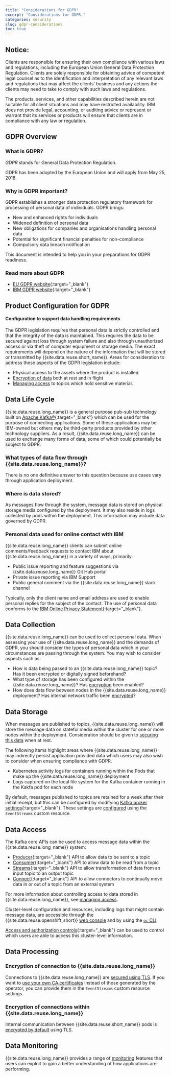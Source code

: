 ```yaml
---
title: "Considerations for GDPR"
excerpt: "Considerations for GDPR."
categories: security
slug: gdpr-considerations
toc: true
---
```


## Notice:

Clients are responsible for ensuring their own compliance with various laws
and regulations, including the European Union General Data Protection Regulation.
Clients are solely responsible for obtaining advice of competent legal counsel as to
the identification and interpretation of any relevant laws and regulations that may
affect the clients’ business and any actions the clients may need to take to comply
with such laws and regulations.

The products, services, and other capabilities
described herein are not suitable for all client situations and may have restricted
availability. IBM does not provide legal, accounting, or auditing advice or represent or
warrant that its services or products will ensure that clients are in compliance with
any law or regulation.

## GDPR Overview

### What is GDPR?

_GDPR_ stands for General Data Protection Regulation.

GDPR has been adopted by the European Union and will apply from May 25, 2018.

### Why is GDPR important?

GDPR establishes a stronger data protection regulatory framework for processing of personal data of individuals. GDPR brings:

- New and enhanced rights for individuals
- Widened definition of personal data
- New obligations for companies and organisations handling personal data
- Potential for significant financial penalties for non-compliance
- Compulsory data breach notification

This document is intended to help you in your preparations for GDPR readiness.

### Read more about GDPR

- [EU GDPR website](https://gdpr.eu/){:target="_blank"}
- [IBM GDPR website](https://www.ibm.com/data-responsibility/gdpr/){:target="_blank"}

## Product Configuration for GDPR

#### Configuration to support data handling requirements

The GDPR legislation requires that personal data is strictly controlled and that the
integrity of the data is maintained. This requires the data to be secured against loss
through system failure and also through unauthorized access or via theft of computer equipment or storage media.
The exact requirements will depend on the nature of the information that will be stored or transmitted by {{site.data.reuse.short_name}}.
Areas for consideration to address these aspects of the GDPR legislation include:

- Physical access to the assets where the product is installed
- [Encryption of data](../encrypting-data) both at rest and in flight
- [Managing access](../managing-access) to topics which hold sensitive material.

## Data Life Cycle

{{site.data.reuse.long_name}} is a general purpose pub-sub technology built on [Apache Kafka®](https://kafka.apache.org/){:target="_blank"} which can
be used for the purpose of connecting applications. Some of these applications may be IBM-owned but others may be third-party products
provided by other technology suppliers. As a result, {{site.data.reuse.long_name}} can be used to exchange many forms of data,
some of which could potentially be subject to GDPR.

### What types of data flow through {{site.data.reuse.long_name}}?

There is no one definitive answer to this question because use cases vary through application deployment.

### Where is data stored?

As messages flow through the system, message data is stored on physical storage media configured by the deployment. It may also reside in logs collected
by pods within the deployment. This information may include data governed by GDPR.

### Personal data used for online contact with IBM

{{site.data.reuse.long_name}} clients can submit online comments/feedback requests to contact IBM about {{site.data.reuse.long_name}} in a variety of
ways, primarily:

- Public issue reporting and feature suggestions via {{site.data.reuse.long_name}} Git Hub portal
- Private issue reporting via IBM Support
- Public general comment via the {{site.data.reuse.long_name}} slack channel

Typically, only the client name and email address are used to enable personal replies for the subject of the contact. The use of personal data conforms to the [IBM Online Privacy Statement](https://www.ibm.com/privacy/us/en/){:target="_blank"}.

## Data Collection

{{site.data.reuse.long_name}} can be used to collect personal data. When assessing your use of {{site.data.reuse.long_name}} and the demands
of GDPR, you should consider the types of personal data which in your circumstances are passing through the system. You
may wish to consider aspects such as:

- How is data being passed to an {{site.data.reuse.long_name}} topic? Has it been encrypted or digitally signed beforehand?
- What type of storage has been configured within the {{site.data.reuse.long_name}}? Has [encryption](../encrypting-data) been enabled?
- How does data flow between nodes in the {{site.data.reuse.long_name}} deployment? Has internal network traffic been [encrypted](../encrypting-data)?

## Data Storage

When messages are published to topics, {{site.data.reuse.long_name}} will store the message data on stateful media within the cluster for
one or more nodes within the deployment. Consideration should be given to [securing this data](../encrypting-data) when at rest.

The following items highlight areas where {{site.data.reuse.long_name}} may indirectly persist application provided data which
users may also wish to consider when ensuring compliance with GDPR.

- Kubernetes activity logs for containers running within the Pods that make up the {{site.data.reuse.long_name}} deployment
- Logs captured on the local file system for the Kafka container running in the Kakfa pod for each node

By default, messages published to topics are retained for a week after their initial receipt, but this can be configured by modifying [Kafka broker settings](https://kafka.apache.org/26/documentation/#brokerconfigs){:target="_blank"}. These settings are [configured](../../installing/configuring/#applying-kafka-broker-configuration-settings) using the `EventStreams` custom resource.

## Data Access

The Kafka core APIs can be used to access message data within the {{site.data.reuse.long_name}} system:

- [Producer](http://kafka.apache.org/26/documentation/#producerapi){:target="_blank"} API to allow data to be sent to a topic
- [Consumer](http://kafka.apache.org/26/documentation/#consumerapi){:target="_blank"} API to allow data to be read from a topic
- [Streams](http://kafka.apache.org/26/documentation/#streamsapi){:target="_blank"} API to allow transformation of data from an input topic to an output topic
- [Connect](http://kafka.apache.org/26/documentation/#connectapi){:target="_blank"} API to allow connectors to continually move data in or out of a topic from an external system

For more information about controlling access to data stored in {{site.data.reuse.long_name}}, see [managing access](../managing-access).

Cluster-level configuration and resources, including logs that might contain message data, are accessible through the {{site.data.reuse.openshift_short}} [web console](https://docs.openshift.com/container-platform/4.6/web_console/web-console.html) and by using the [`oc` CLI](https://docs.openshift.com/container-platform/4.6/cli_reference/openshift_cli/getting-started-cli.html#cli-logging-in_cli-developer-commands).

[Access and authorization controls](https://kubernetes.io/docs/reference/access-authn-authz/controlling-access/){:target="_blank"} can be used to control which users are able to access this cluster-level information.

## Data Processing

### Encryption of connection to {{site.data.reuse.long_name}}

Connections to {{site.data.reuse.long_name}} are [secured using TLS](../../installing/configuring/#configuring-access). If you want to [use your own CA certificates](../../installing/configuring/#using-your-own-certificates) instead of those generated by the operator, you can provide them in the `EventStreams` custom resource settings.

### Encryption of connections within {{site.data.reuse.long_name}}

Internal communication between {{site.data.reuse.short_name}} pods is [encrypted by default](../../installing/configuring/#configuring-encryption-between-pods) using TLS.

## Data Monitoring

{{site.data.reuse.long_name}} provides a range of [monitoring](../../administering/cluster-health/) features that users can exploit to gain a better understanding of how applications are performing.
